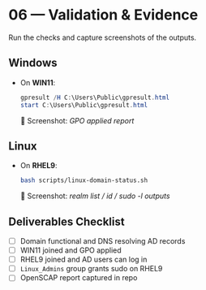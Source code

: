 # 06 — Validation & Evidence

Run the checks and capture screenshots of the outputs.

## Windows
- On **WIN11**:
  ```powershell
  gpresult /H C:\Users\Public\gpresult.html
  start C:\Users\Public\gpresult.html
  ```
  📸 Screenshot: *GPO applied report*

## Linux
- On **RHEL9**:
  ```bash
  bash scripts/linux-domain-status.sh
  ```
  📸 Screenshot: *realm list / id / sudo -l outputs*

## Deliverables Checklist
- [ ] Domain functional and DNS resolving AD records
- [ ] WIN11 joined and GPO applied
- [ ] RHEL9 joined and AD users can log in
- [ ] `Linux_Admins` group grants sudo on RHEL9
- [ ] OpenSCAP report captured in repo
